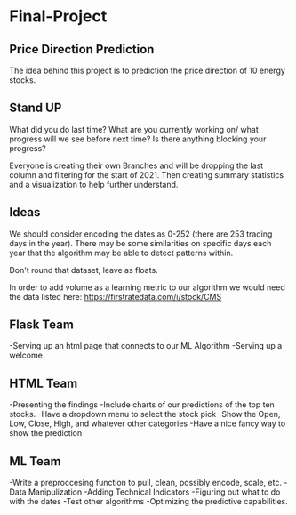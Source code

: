 # Final-Project

## Price Direction Prediction
The idea behind this project is to prediction the price direction of 10 energy stocks.  

## Stand UP
What did you do last time?
What are you currently working on/ what progress will we see before next time?
Is there anything blocking your progress?


Everyone is creating their own Branches and will be dropping the last column and filtering for the start of 2021. Then creating summary statistics and a visualization to help further understand. 

## Ideas
We should consider encoding the dates as 0-252 (there are 253 trading days in the year).
There may be some similarities on specific days each year that the algorithm may be able to detect patterns within.

Don't round that dataset, leave as floats.

In order to add volume as a learning metric to our algorithm we would need the data listed here: https://firstratedata.com/i/stock/CMS

## Flask Team
-Serving up an html page that connects to our ML Algorithm
-Serving up a welcome


## HTML Team
-Presenting the findings
-Include charts of our predictions of the top ten stocks.
-Have a dropdown menu to select the stock pick
-Show the Open, Low, Close, High, and whatever other categories
-Have a nice fancy way to show the prediction

## ML Team
-Write a preproccesing function to pull, clean, possibly encode, scale, etc. 
-Data Manipulization
-Adding Technical Indicators
-Figuring out what to do with the dates
-Test other algorithms
-Optimizing the predictive capabilities.
